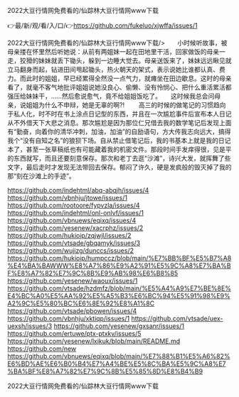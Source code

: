 2022大豆行情网免费看的/仙踪林大豆行情网www下载

👉最/新/观/看/入/口/👉https://github.com/fukeluo/xjwffa/issues/1

2022大豆行情网免费看的/仙踪林大豆行情网www下载/>　　小时候听故事，被母亲搂在怀里然后听她说：从前有两姐妹一起在田地里干活，回家做饭的母亲一走，狡猾的妹妹就丢下锄头，躲到一边睡大觉去。母亲送饭来了，妹妹远远瞅见就立马翻身而起，钻进田间甩起锄头，热火朝天的架式，表示说她比谁都认真、费力。而此时的姐姐，早已经累得全然没一点气力，就瘫坐在田边歇息。这时的母亲看了，就毫不客气地批评姐姐说她没良心、偷懒、没有怜悯心、把什么重活累活都强压给妹妹干，……然后愈说愈气，竟不给姐姐饭吃了。　　这时候我总会问母亲，说姐姐为什么不申辩，她是无辜的啊?!
　　高三的时候的做笔记的习惯趋向于私人化，时不时在书上涂点日记型的东西，并且在一次尴尬事件后宣布本人日记从不外借天下大悲之消息。那次尴尬是因为那位仁兄借去我的数学笔记后发现上面有“勤奋，向着你的清华冲刺，加油，加油”的自励语句，方大传我志向远大，搞得我个“没有自知之名”的狼狈下场。自从禁止借笔记后，我的书基本上就是我的日记本了，甚至一张草稿纸也有可能藏着我的机密文件。那段时间手发痒得很，见是平的东西就写，而且还要刻意保存。那次和老丁去逛“沙滩”，诗兴大发，就挥舞了些文字，最后走时才发现无法带回去保存。郁闷了许久，硬是发疯般的毁灭掉了我的那“刻在沙滩上的手迹”。


https://github.com/indehtml/abq-abqjh/issues/4
https://github.com/vbnhju/jtowe/issues/1
https://github.com/rootoore/fypvzla/issues/4
https://github.com/indehtml/onl-onlvf/issues/1
https://github.com/vbnuews/eqixq/issues/4
https://github.com/yesenew/xacrphz/issues/2
https://github.com/hukioip/zqjwjl/issues/2
https://github.com/vtsade/gbqamyk/issues/3
https://github.com/wujizg/dunccs/issues/2
https://github.com/hukioip/humpccz/blob/main/%E7%BB%BF%E5%B7%A8%E4%BA%BAWWW%E8%A7%86%E9%A2%91%E5%9C%A8%E7%BA%BF%E8%A7%82%E7%9C%8B%E9%AB%98%E6%B8%85
https://github.com/yesenew/waoux/issues/1
https://github.com/vtsade/hzdmfz/blob/main/%E5%A4%A9%E7%BE%8E%E4%BC%A0%E5%AA%92%E5%A5%B3%E6%BC%94%E5%91%98%E9%A2%9C%E5%80%BC%E6%8E%92%E8%A1%8C
https://github.com/vtsade/pbowen/issues/4
https://github.com/vbnhju/xktiqp/issues/1
https://github.com/vtsade/uex-uexsh/issues/3
https://github.com/yesenew/gxsanr/issues/1
https://github.com/ertuwe/ptx-ptxkv/issues/5
https://github.com/yesenew/lxikuk/blob/main/README.md
https://github.com/new
https://github.com/vbnuews/eqixq/blob/main/%E7%88%B1%E5%A6%82%E6%BD%AE%E6%B0%B4%E7%A4%BE%E5%8C%BA%E5%9C%A8%E7%BA%BF%E8%A7%82%E7%9C%8B%E5%85%8D%E8%B4%B9

2022大豆行情网免费看的/仙踪林大豆行情网www下载

